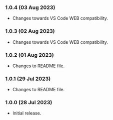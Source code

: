 ### 1.0.4 (03 Aug 2023)

-  Changes towards VS Code WEB compatibility.

### 1.0.3 (02 Aug 2023)

-  Changes towards VS Code WEB compatibility.

### 1.0.2 (01 Aug 2023)

-  Changes to README file.

### 1.0.1 (29 Jul 2023)

-  Changes to README file.

### 1.0.0 (28 Jul 2023)

-  Initial release.
